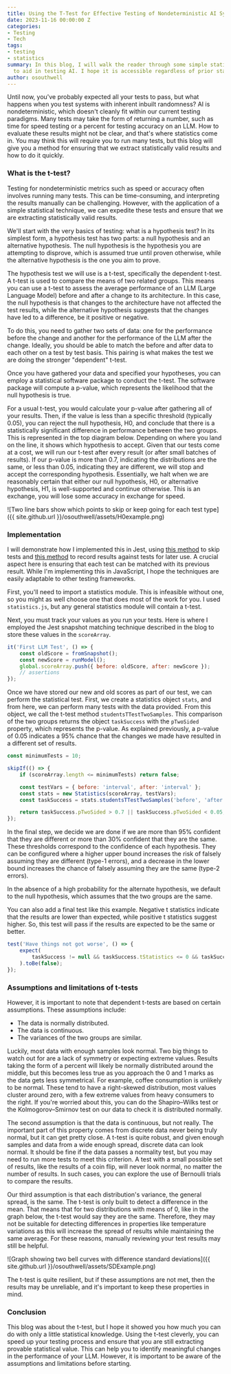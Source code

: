 ```yaml
---
title: Using the T-Test for Effective Testing of Nondeterministic AI Systems
date: 2023-11-16 00:00:00 Z
categories:
- Testing
- Tech
tags:
- testing
- statistics
summary: In this blog, I will walk the reader through some simple statistical concepts
  to aid in testing AI. I hope it is accessible regardless of prior statistical knowledge.
author: osouthwell
---
```


Until now, you've probably expected all your tests to pass, but what happens when you test systems with inherent inbuilt randomness? AI is nondeterministic, which doesn't cleanly fit within our current testing paradigms. Many tests may take the form of returning a number, such as time for speed testing or a percent for testing accuracy on an LLM. How to evaluate these results might not be clear, and that's where statistics come in. You may think this will require you to run many tests, but this blog will give you a method for ensuring that we extract statistically valid results and how to do it quickly.

### What is the t-test?

Testing for nondeterministic metrics such as speed or accuracy often involves running many tests. This can be time-consuming, and interpreting the results manually can be challenging. However, with the application of a simple statistical technique, we can expedite these tests and ensure that we are extracting statistically valid results.

We'll start with the very basics of testing: what is a hypothesis test? In its simplest form, a hypothesis test has two parts: a null hypothesis and an alternative hypothesis. The null hypothesis is the hypothesis you are attempting to disprove, which is assumed true until proven otherwise, while the alternative hypothesis is the one you aim to prove.

The hypothesis test we will use is a t-test, specifically the dependent t-test. A t-test is used to compare the means of two related groups. This means you can use a t-test to assess the average performance of an LLM (Large Language Model) before and after a change to its architecture. In this case, the null hypothesis is that changes to the architecture have not affected the test results, while the alternative hypothesis suggests that the changes have led to a difference, be it positive or negative.

To do this, you need to gather two sets of data: one for the performance before the change and another for the performance of the LLM after the change. Ideally, you should be able to match the before and after data to each other on a test by test basis. This pairing is what makes the test we are doing the stronger "dependent" t-test.

Once you have gathered your data and specified your hypotheses, you can employ a statistical software package to conduct the t-test. The software package will compute a p-value, which represents the likelihood that the null hypothesis is true.

For a usual t-test, you would calculate your p-value after gathering all of your results. Then, if the value is less than a specific threshold (typically 0.05), you can reject the null hypothesis, H0, and conclude that there is a statistically significant difference in performance between the two groups. This is represented in the top diagram below. Depending on where you land on the line, it shows which hypothesis to accept. Given that our tests come at a cost, we will run our t-test after every result (or after small batches of results). If our p-value is more than 0.7, indicating the distributions are the same, or less than 0.05, indicating they are different, we will stop and accept the corresponding hypothesis. Essentially, we halt when we are reasonably certain that either our null hypothesis, H0, or alternative hypothesis, H1, is well-supported and continue otherwise. This is an exchange, you will lose some accuracy in exchange for speed.

![Two line bars show which points to skip or keep going for each test type]({{ site.github.url }}/osouthwell/assets/H0example.png)

### Implementation

I will demonstrate how I implemented this in Jest, using [this method](https://blog.scottlogic.com/2023/09/19/dynamically-skipping-tests-within-jest.html) to skip tests and [this method](https://blog.scottlogic.com/2023/09/12/enhancing-jest-snapshot-testing.html) to record results against tests for later use. A crucial aspect here is ensuring that each test can be matched with its previous result. While I'm implementing this in JavaScript, I hope the techniques are easily adaptable to other testing frameworks.

First, you'll need to import a statistics module. This is infeasible without one, so you might as well choose one that does most of the work for you. I used `statistics.js`, but any general statistics module will contain a t-test.

Next, you must track your values as you run your tests. Here is where I employed the Jest snapshot matching technique described in the blog to store these values in the `scoreArray`.

~~~javascript
it('First LLM Test', () => {
    const oldScore = fromSnapshot();
    const newScore = runModel();
    global.scoreArray.push({ before: oldScore, after: newScore });
    // assertions
});
~~~

Once we have stored our new and old scores as part of our test, we can perform the statistical test. First, we create a statistics object `stats`, and from here, we can perform many tests with the data provided. From this object, we call the t-test method `studentsTTestTwoSamples`. This comparison of the two groups returns the object `taskSuccess` with the `pTwoSided` property, which represents the p-value. As explained previously, a p-value of 0.05 indicates a 95% chance that the changes we made have resulted in a different set of results.

~~~javascript
const minimumTests = 10;

skipIf(() => {
    if (scoreArray.length <= minimumTests) return false;

    const testVars = { before: 'interval', after: 'interval' };
    const stats = new Statistics(scoreArray, testVars);
    const taskSuccess = stats.studentsTTestTwoSamples('before', 'after', { dependent: true });

    return taskSuccess.pTwoSided > 0.7 || taskSuccess.pTwoSided < 0.05;
});
~~~

In the final step, we decide we are done if we are more than 95% confident that they are different or more than 30% confident that they are the same. These thresholds correspond to the confidence of each hypothesis. They can be configured where a higher upper bound increases the risk of falsely assuming they are different (type-1 errors), and a decrease in the lower bound increases the chance of falsely assuming they are the same (type-2 errors).

In the absence of a high probability for the alternate hypothesis, we default to the null hypothesis, which assumes that the two groups are the same.

You can also add a final test like this example. Negative t statistics indicate that the results are lower than expected, while positive t statistics suggest higher. So, this test will pass if the results are expected to be the same or better.

~~~javascript
test('Have things not got worse', () => {
    expect(
        taskSuccess != null && taskSuccess.tStatistics <= 0 && taskSuccess.pTwoSided < 0.05
    ).toBe(false);
});
~~~

### Assumptions and limitations of t-tests

However, it is important to note that dependent t-tests are based on certain assumptions. These assumptions include:

-   The data is normally distributed.
-   The data is continuous.
-   The variances of the two groups are similar.

Luckily, most data with enough samples look normal. Two big things to watch out for are a lack of symmetry or expecting extreme values. Results taking the form of a percent will likely be normally distributed around the middle, but this becomes less true as you approach the 0 and 1 marks as the data gets less symmetrical. For example, coffee consumption is unlikely to be normal. These tend to have a right-skewed distribution, most values cluster around zero, with a few extreme values from heavy consumers to the right. If you're worried about this, you can do the Shapiro–Wilks test or the Kolmogorov–Smirnov test on our data to check it is distributed normally.

The second assumption is that the data is continuous, but not really. The important part of this property comes from discrete data never being truly normal, but it can get pretty close. A t-test is quite robust, and given enough samples and data from a wide enough spread, discrete data can look normal. It should be fine if the data passes a normality test, but you may need to run more tests to meet this criterion. A test with a small possible set of results, like the results of a coin flip, will never look normal, no matter the number of results. In such cases, you can explore the use of Bernoulli trials to compare the results.

Our third assumption is that each distribution's variance, the general spread, is the same. The t-test is only built to detect a difference in the mean. That means that for two distributions with means of 0, like in the graph below, the t-test would say they are the same. Therefore, they may not be suitable for detecting differences in properties like temperature variations as this will increase the spread of results while maintaining the same average. For these reasons, manually reviewing your test results may still be helpful.

![Graph showing two bell curves with difference standard deviations]({{ site.github.url }}/osouthwell/assets/SDExample.png)

The t-test is quite resilient, but if these assumptions are not met, then the results may be unreliable, and it's important to keep these properties in mind.

### Conclusion

This blog was about the t-test, but I hope it showed you how much you can do with only a little statistical knowledge. Using the t-test cleverly, you can speed up your testing process and ensure that you are still extracting provable statistical value. This can help you to identify meaningful changes in the performance of your LLM. However, it is important to be aware of the assumptions and limitations before starting.
